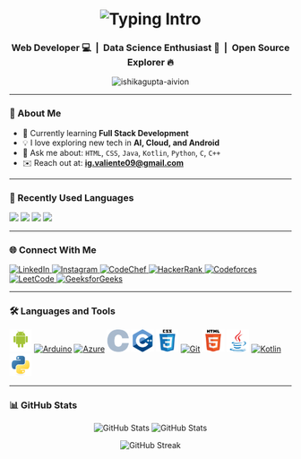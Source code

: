 <h1 align="center">
  <img src="https://readme-typing-svg.demolab.com?font=Fira+Code&weight=500&size=30&pause=2000&color=FF61A6&center=true&vCenter=true&width=500&lines=Hi%2C+I'm+Ishika+Gupta!&repeat=0" alt="Typing Intro" />
</h1>

<h3 align="center">
  <b>Web Developer 💻&nbsp;&nbsp;|&nbsp;&nbsp;Data Science Enthusiast 📖&nbsp;&nbsp;|&nbsp;&nbsp;Open Source Explorer 🔥</b>
</h3>

<p align="center">
  <img src="https://komarev.com/ghpvc/?username=ishikagupta-aivion&label=Profile%20views&color=ff69b4&style=flat" alt="ishikagupta-aivion" />
</p>

---

### 🌱 About Me

- 🚀 Currently learning **Full Stack Development**
- 💡 I love exploring new tech in **AI, Cloud, and Android**
- 💬 Ask me about: `HTML`, `CSS`, `Java`, `Kotlin`, `Python`, `C`, `C++`
- ✉️ Reach out at: **ig.valiente09@gmail.com**

---

### 📌 Recently Used Languages

<p align="left">
  <img src="https://img.shields.io/badge/Java-%23ED8B00.svg?style=flat-square&logo=java&logoColor=white" />
  <img src="https://img.shields.io/badge/Python-%2314354C.svg?style=flat-square&logo=python&logoColor=white" />
  <img src="https://img.shields.io/badge/Kotlin-%230095D5.svg?style=flat-square&logo=kotlin&logoColor=white" />
  <img src="https://img.shields.io/badge/C-%2300599C.svg?style=flat-square&logo=c&logoColor=white" />
</p>

---

### 🌐 Connect With Me

<p align="left">
  <a href="https://linkedin.com/in/ishika-gupta-689457319" target="_blank">
    <img src="https://raw.githubusercontent.com/rahuldkjain/github-profile-readme-generator/master/src/images/icons/Social/linked-in-alt.svg" alt="LinkedIn" width="40" height="30" />
  </a>
  <a href="https://instagram.com/ishikagupta_916" target="_blank">
    <img src="https://raw.githubusercontent.com/rahuldkjain/github-profile-readme-generator/master/src/images/icons/Social/instagram.svg" alt="Instagram" width="40" height="30" />
  </a>
  <a href="https://www.codechef.com/users/ig_0906" target="_blank">
    <img src="https://cdn.jsdelivr.net/npm/simple-icons@3.1.0/icons/codechef.svg" alt="CodeChef" width="40" height="30" />
  </a>
  <a href="https://www.hackerrank.com/ig_valiente09" target="_blank">
    <img src="https://raw.githubusercontent.com/rahuldkjain/github-profile-readme-generator/master/src/images/icons/Social/hackerrank.svg" alt="HackerRank" width="40" height="30" />
  </a>
  <a href="https://codeforces.com/profile/ishikagupta09" target="_blank">
    <img src="https://raw.githubusercontent.com/rahuldkjain/github-profile-readme-generator/master/src/images/icons/Social/codeforces.svg" alt="Codeforces" width="40" height="30" />
  </a>
  <a href="https://www.leetcode.com/ish_g09" target="_blank">
    <img src="https://raw.githubusercontent.com/rahuldkjain/github-profile-readme-generator/master/src/images/icons/Social/leet-code.svg" alt="LeetCode" width="40" height="30" />
  </a>
  <a href="https://auth.geeksforgeeks.org/user/ish_g09" target="_blank">
    <img src="https://raw.githubusercontent.com/rahuldkjain/github-profile-readme-generator/master/src/images/icons/Social/geeks-for-geeks.svg" alt="GeeksforGeeks" width="40" height="30" />
  </a>
</p>

---

### 🛠️ Languages and Tools

<p align="left">
  <a href="https://developer.android.com" target="_blank"><img src="https://raw.githubusercontent.com/devicons/devicon/master/icons/android/android-original-wordmark.svg" alt="Android" width="40" height="40"/></a>
  <a href="https://www.arduino.cc/" target="_blank"><img src="https://cdn.worldvectorlogo.com/logos/arduino-1.svg" alt="Arduino" width="40" height="40"/></a>
  <a href="https://azure.microsoft.com/" target="_blank"><img src="https://www.vectorlogo.zone/logos/microsoft_azure/microsoft_azure-icon.svg" alt="Azure" width="40" height="40"/></a>
  <a href="https://www.cprogramming.com/" target="_blank"><img src="https://raw.githubusercontent.com/devicons/devicon/master/icons/c/c-original.svg" alt="C" width="40" height="40"/></a>
  <a href="https://www.w3schools.com/cpp/" target="_blank"><img src="https://raw.githubusercontent.com/devicons/devicon/master/icons/cplusplus/cplusplus-original.svg" alt="C++" width="40" height="40"/></a>
  <a href="https://www.w3schools.com/css/" target="_blank"><img src="https://raw.githubusercontent.com/devicons/devicon/master/icons/css3/css3-original-wordmark.svg" alt="CSS3" width="40" height="40"/></a>
  <a href="https://git-scm.com/" target="_blank"><img src="https://www.vectorlogo.zone/logos/git-scm/git-scm-icon.svg" alt="Git" width="40" height="40"/></a>
  <a href="https://www.w3.org/html/" target="_blank"><img src="https://raw.githubusercontent.com/devicons/devicon/master/icons/html5/html5-original-wordmark.svg" alt="HTML5" width="40" height="40"/></a>
  <a href="https://www.java.com" target="_blank"><img src="https://raw.githubusercontent.com/devicons/devicon/master/icons/java/java-original.svg" alt="Java" width="40" height="40"/></a>
  <a href="https://kotlinlang.org" target="_blank"><img src="https://www.vectorlogo.zone/logos/kotlinlang/kotlinlang-icon.svg" alt="Kotlin" width="40" height="40"/></a>
  <a href="https://www.python.org" target="_blank"><img src="https://raw.githubusercontent.com/devicons/devicon/master/icons/python/python-original.svg" alt="Python" width="40" height="40"/></a>
</p>

---

### 📊 GitHub Stats

<p align="center">
  <img src="https://github-readme-stats.vercel.app/api?username=ishikagupta-aivion&show_icons=true&locale=en&theme=default" alt="GitHub Stats" class="gh-light-mode-only" />
  <img src="https://github-readme-stats.vercel.app/api?username=ishikagupta-aivion&show_icons=true&locale=en&theme=radical" alt="GitHub Stats" class="gh-dark-mode-only" />
</p>

<p align="center">

  <img src="https://github-readme-streak-stats.herokuapp.com?user=ishikagupta-aivion&theme=radical" alt="GitHub Streak" class="gh-dark-mode-only" />
</p>
